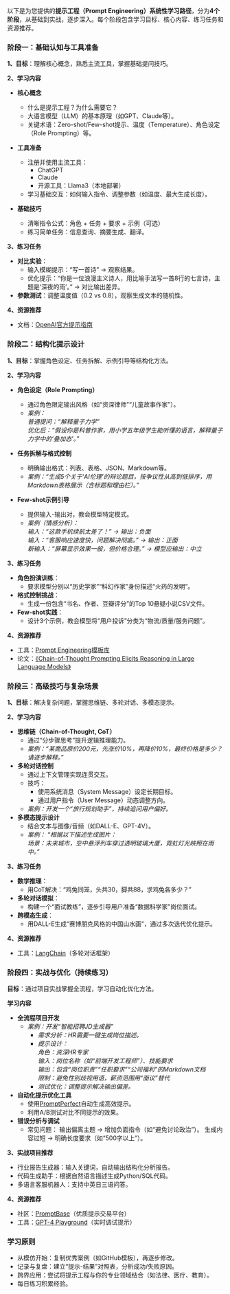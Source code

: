以下是为您提供的**提示工程（Prompt Engineering）系统性学习路径**，分为**4个阶段**，从基础到实战，逐步深入。每个阶段包含学习目标、核心内容、练习任务和资源推荐。  
### 阶段一：基础认知与工具准备
**1、目标**：理解核心概念，熟悉主流工具，掌握基础提问技巧。  

**2、学习内容**  
- **核心概念**
  - 什么是提示工程？为什么需要它？
  - 大语言模型（LLM）的基本原理（如GPT、Claude等）。
  - 关键术语：Zero-shot/Few-shot提示、温度（Temperature）、角色设定（Role Prompting）等。

- **工具准备**
  - 注册并使用主流工具：
    - ChatGPT
    - Claude
    - 开源工具：Llama3（本地部署）
  - 学习基础交互：如何输入指令、调整参数（如温度、最大生成长度）。
- **基础技巧**
  - 清晰指令公式：角色 + 任务 + 要求 + 示例（可选）  
  - 练习简单任务：信息查询、摘要生成、翻译。  

**3、练习任务**
- **对比实验**：
  - 输入模糊提示：“写一首诗” → 观察结果。
  - 优化提示：“你是一位浪漫主义诗人，用比喻手法写一首8行的七言诗，主题是‘深夜的雨’。” → 对比输出差异。
- **参数测试**：调整温度值（0.2 vs 0.8），观察生成文本的随机性。

**4、资源推荐**
- 文档：[OpenAI官方提示指南](https://platform.openai.com/docs/guides/prompt-engineering)

### 阶段二：结构化提示设计
**1、目标**：掌握角色设定、任务拆解、示例引导等结构化方法。

**2、学习内容**
- **角色设定（Role Prompting）**
  - 通过角色限定输出风格（如“资深律师”“儿童故事作家”）。
  - _案例：_  
    _普通提问：“解释量子力学”_  
    _优化后：“假设你是科普作家，用小学五年级学生能听懂的语言，解释量子力学中的‘叠加态’。”_  

- **任务拆解与格式控制**
  - 明确输出格式：列表、表格、JSON、Markdown等。
  - _案例：“生成5个关于‘AI伦理’的辩论题目，按争议性从高到低排序，用Markdown表格展示（含标题和理由栏）。”_  

- **Few-shot示例引导**
  - 提供输入-输出对，教会模型特定模式。
  - _案例（情感分析）：_  
    _输入：“这款手机续航太差了！” → 输出：负面_  
    _输入：“客服响应速度快，问题解决彻底。” → 输出：正面_  
    _新输入：“屏幕显示效果一般，但价格合理。” → 模型应输出：中立_  

**3、练习任务**
- **角色扮演训练**：
  - 要求模型分别以“历史学家”“科幻作家”身份描述“火药的发明”。
- **格式控制挑战**：
  - 生成一份包含“书名、作者、豆瓣评分”的Top 10悬疑小说CSV文件。
- **Few-shot实践**：
  - 设计3个示例，教会模型将“用户投诉”分类为“物流/质量/服务问题”。

**4、资源推荐**
- 工具：[Prompt Engineering模板库](https://github.com/dair-ai/Prompt-Engineering-Guide)
- 论文：[《Chain-of-Thought Prompting Elicits Reasoning in Large Language Models》](https://arxiv.org/abs/2201.11903)

### 阶段三：高级技巧与复杂场景
**1、目标**：解决复杂问题，掌握思维链、多轮对话、多模态提示。

**2、学习内容**
- **思维链（Chain-of-Thought, CoT）**
  - 通过“分步骤思考”提升逻辑推理能力。
  - _案例：“某商品原价200元，先涨价10%，再降价10%，最终价格是多少？请逐步解释。”_  
- **多轮对话控制**
  - 通过上下文管理实现连贯交互。
  - 技巧：
    - 使用系统消息（System Message）设定长期目标。
    - 通过用户指令（User Message）动态调整方向。
  - _案例：开发一个“旅行规划助手”，持续追问用户偏好。_
- **多模态提示设计**
  - 结合文本与图像/音频（如DALL-E、GPT-4V）。
  - _案例：_
    _“根据以下描述生成图片：_  
    _场景：未来城市，空中悬浮列车穿过透明玻璃大厦，霓虹灯光映照在雨中。”_  

**3、练习任务**
- **数学推理**：
  - 用CoT解决：“鸡兔同笼，头共30，脚共88，求鸡兔各多少？”
- **多轮对话模拟**：
  - 构建一个“面试教练”，逐步引导用户准备“数据科学家”岗位面试。
- **跨模态生成**：
  - 用DALL-E生成“赛博朋克风格的中国山水画”，通过多次迭代优化提示。

**4、资源推荐**
- 工具：[LangChain](https://python.langchain.com/docs/introduction/)（多轮对话框架）

### 阶段四：实战与优化（持续练习）
**目标**：通过项目实战掌握全流程，学习自动化优化方法。

**学习内容**
- **全流程项目开发**
  - _案例：开发“智能招聘JD生成器”_
    - _需求分析：HR需要一键生成岗位描述。_
    - _提示设计：_  
      _角色：资深HR专家_  
      _输入：岗位名称（如“前端开发工程师”）、技能要求_  
      _输出：包含“岗位职责”“任职要求”“公司福利”的Markdown文档_  
      _限制：避免性别歧视用语，薪资范围用“面议”替代_  
    - _测试优化：调整提示解决输出偏差。_
- **自动化提示优化工具**
  - 使用[PromptPerfect](https://promptperfect.jina.ai/)自动生成高效提示。
  - 利用A/B测试对比不同提示的效果。
- **错误分析与调试**
  - 常见问题：
    输出偏离主题 → 增加负面指令（如“避免讨论政治”）。
    生成内容过短 → 明确长度要求（如“500字以上”）。

**3、实战项目推荐**
- 行业报告生成器：输入关键词，自动输出结构化分析报告。
- 代码生成助手：根据自然语言描述生成Python/SQL代码。
- 多语言客服机器人：支持中英日三语问答。

**4、资源推荐**
- 社区：[PromptBase](https://promptbase.com/)（优质提示交易平台）
- 工具：[GPT-4 Playground](https://platform.openai.com/playground/prompts)（实时调试提示）

### 学习原则
- 从模仿开始：复制优秀案例（如GitHub模板），再逐步修改。
- 记录与复盘：建立“提示-结果”对照表，分析成功/失败原因。
- 跨界应用：尝试将提示工程与你的专业领域结合（如法律、医疗、教育）。
- 每日练习积累经验。
